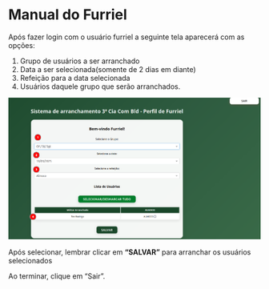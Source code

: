 # Manual do Furriel

Após fazer login com o usuário furriel a seguinte tela aparecerá com as opções:

1. Grupo de usuários a ser arranchado
2. Data a ser selecionada(somente de 2 dias em diante)
3. Refeição para a data selecionada
4. Usuários daquele grupo que serão arranchados.

![image.png](Manual%20do%20Furriel/image.png)

Após selecionar, lembrar clicar em **“SALVAR”** para arranchar os usuários selecionados

Ao terminar, clique em “Sair”.
